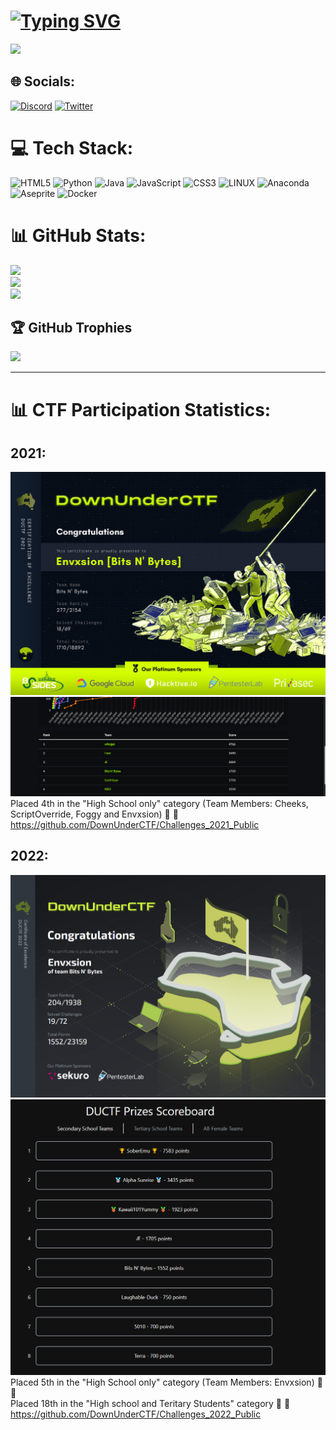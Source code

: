 # [![Typing SVG](https://readme-typing-svg.demolab.com?font=Jaini&size=29&duration=1900&pause=1100&color=00F779&random=false&width=600&height=80&lines=Hey!+Envxsion+here+o%2F;env%3A+Honing+Abilities+2+Counteract+Known+%26+Emerging+Risks;env%3A+de_ciding+on+which+site+to+rush;%25blow%3A+No+such+job.;The+quieter+you+become%2C+the+more+you+are+able+to+hear;env%3A+Exiting+Vim..+%5BE%5D%5BQ%5D%5BX%5D%60%5E%5B%5D%5Ex%5Ec%5Ex;If+at+first+you+don't+succeed%2C+call+it+V1.0;env%3A+task+failed+successfully+%3A%3F)](https://git.io/typing-svg)

[![](https://visitcount.itsvg.in/api?id=Envxsion&icon=5&color=8)](https://visitcount.itsvg.in)

## 🌐 Socials:
[![Discord](https://img.shields.io/badge/Discord-%237289DA.svg?logo=discord&logoColor=white)](https://discord.gg/envxsion) [![Twitter](https://img.shields.io/badge/Twitter-%231DA1F2.svg?logo=Twitter&logoColor=white)](https://twitter.com/@OvxEnvxsion) 

# 💻 Tech Stack:
![HTML5](https://img.shields.io/badge/html5-%23E34F26.svg?style=plastic&logo=html5&logoColor=white) ![Python](https://img.shields.io/badge/python-3670A0?style=plastic&logo=python&logoColor=ffdd54) ![Java](https://img.shields.io/badge/java-%23ED8B00.svg?style=plastic&logo=java&logoColor=white) ![JavaScript](https://img.shields.io/badge/javascript-%23323330.svg?style=plastic&logo=javascript&logoColor=%23F7DF1E) ![CSS3](https://img.shields.io/badge/css3-%231572B6.svg?style=plastic&logo=css3&logoColor=white) ![LINUX](https://img.shields.io/badge/Linux-FCC624?style=plastic&logo=linux&logoColor=black) ![Anaconda](https://img.shields.io/badge/Anaconda-%2344A833.svg?style=plastic&logo=anaconda&logoColor=white) ![Aseprite](https://img.shields.io/badge/Aseprite-FFFFFF?style=plastic&logo=Aseprite&logoColor=#7D929E) ![Docker](https://img.shields.io/badge/docker-%230db7ed.svg?style=plastic&logo=docker&logoColor=white)
# 📊 GitHub Stats:
![](https://github-readme-stats.vercel.app/api?username=Envxsion&theme=dark&hide_border=false&include_all_commits=true&count_private=true)<br/>
![](https://github-readme-streak-stats.herokuapp.com/?user=Envxsion&theme=dark&hide_border=false)<br/>
![](https://github-readme-stats.vercel.app/api/top-langs/?username=Envxsion&theme=dark&hide_border=false&include_all_commits=true&count_private=true&layout=compact)

## 🏆 GitHub Trophies
![](https://github-profile-trophy.vercel.app/?username=Envxsion&theme=algolia&no-frame=false&no-bg=false&margin-w=4)

---

# 📊 CTF Participation Statistics:
## 2021:
![2021Cert](ductf-certificate-2021-Bits-N'-Bytes.jpg)
![2021Rank](1.png)
Placed 4th in the "High School only" category (Team Members: Cheeks, ScriptOverride, Foggy and Envxsion) 🦾 🚩<br />
https://github.com/DownUnderCTF/Challenges_2021_Public <br />

## 2022:
![2022Cert](2.png)
![2022Rank](2022!.png)
Placed 5th in the "High School only" category (Team Members: Envxsion) 🦾 🚩<br/>
Placed 18th in the "High school and Teritary Students" category 🦾 🚩<br />
https://github.com/DownUnderCTF/Challenges_2022_Public <br />
